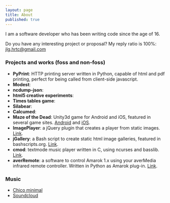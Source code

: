 ```yaml
---
layout: page
title: About
published: true
---
```


I am a software developer who has been writing code since the age of 16.

Do you have any interesting project or proposal? My reply ratio is 100%: [jlg.hrtc@gmail.com](mailto:jlg.hrtc@gmail.com)

### Projects and works (foss and non-foss)

- **PyPrint**: HTTP printing server written in Python, capable of html and pdf printing, perfect for being called from client-side javascript.
- **Modest**:
- **ncdump-json**: 
- **html5 creative experiments**:
- **Times tables game**:
- **Silabear**:
- **Calcumed**:
- **Maze of the Dead**: Unity3d game for Android and iOS, featured in several game sites. [Android](https://play.google.com/store/apps/details?id=com.jllodra.mazeofthedead&hl=es) and [iOS](https://itunes.apple.com/es/app/maze-of-the-dead/id793424993?mt=8).
- **ImagePlayer**: a jQuery plugin that creates a player from static images. [Link](http://jllodra.github.io/imageplayer/).
- **jGallery**: a Bash script to create static html image galleries, featured in bashscripts.org. [Link](http://webcache.googleusercontent.com/search?q=cache:Blj323vUWtMJ:bashscripts.org/forum/viewtopic.php%3Ff%3D7%26t%3D269+&cd=1&hl=es&ct=clnk&gl=es).
- **cmod**: textmode music player written in C, using ncurses and basslib. [Link](https://github.com/jllodra/cmod).
- **averRemote**: a software to control Amarok 1.x using your averMedia infrared remote controller. Written in Python as Amarok plug-in. [Link](http://linux.softpedia.com/get/Multimedia/Audio/amaroK-Scripts/averRemote-11683.shtml).

### Music

- [Chico minimal](https://archive.org/details/bump024)
- [Soundcloud](http://soundcloud.com/herotyc)
